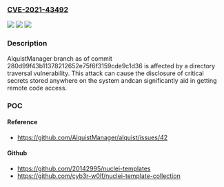 ### [CVE-2021-43492](https://cve.mitre.org/cgi-bin/cvename.cgi?name=CVE-2021-43492)
![](https://img.shields.io/static/v1?label=Product&message=n%2Fa&color=blue)
![](https://img.shields.io/static/v1?label=Version&message=n%2Fa&color=blue)
![](https://img.shields.io/static/v1?label=Vulnerability&message=n%2Fa&color=brighgreen)

### Description

AlquistManager branch as of commit 280d99f43b11378212652e75f6f3159cde9c1d36 is affected by a directory traversal vulnerability. This attack can cause the disclosure of critical secrets stored anywhere on the system andcan significantly aid in getting remote code access.

### POC

#### Reference
- https://github.com/AlquistManager/alquist/issues/42

#### Github
- https://github.com/20142995/nuclei-templates
- https://github.com/cyb3r-w0lf/nuclei-template-collection

